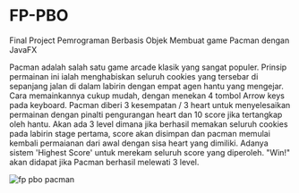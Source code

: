 # FP-PBO
Final Project Pemrograman Berbasis Objek 
Membuat game Pacman dengan JavaFX

Pacman adalah salah satu game arcade klasik yang sangat populer. Prinsip permainan ini ialah menghabiskan seluruh cookies yang tersebar di sepanjang jalan di dalam labirin dengan empat agen hantu yang mengejar. Cara memainkannya cukup mudah, dengan menekan 4 tombol Arrow keys pada keyboard. Pacman diberi 3 kesempatan / 3 heart untuk menyelesaikan permainan dengan pinalti pengurangan heart dan 10 score jika tertangkap oleh hantu. Akan ada 3 level dimana jika berhasil memakan seluruh cookies pada labirin stage pertama, score akan disimpan dan pacman memulai kembali permaianan dari awal dengan sisa heart yang dimiliki. Adanya sistem 'Highest Score' untuk merekam seluruh score yang diperoleh. "Win!" akan didapat jika Pacman berhasil melewati 3 level.

![fp pbo pacman](https://user-images.githubusercontent.com/90994290/208298595-da5944a8-8602-4185-ba38-28ccb42085da.jpeg)
